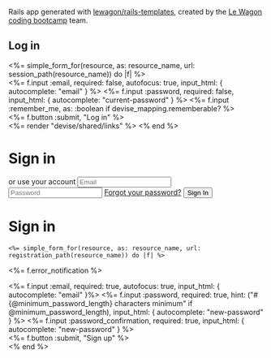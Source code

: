 Rails app generated with [lewagon/rails-templates](https://github.com/lewagon/rails-templates), created by the [Le Wagon coding bootcamp](https://www.lewagon.com) team.

<div class="container card-login">
  <h2>Log in</h2>
  <%= simple_form_for(resource, as: resource_name, url: session_path(resource_name)) do |f| %>
    <div class="form-inputs">
      <%= f.input :email,
                required: false,
                autofocus: true,
                input_html: { autocomplete: "email" } %>
      <%= f.input :password,
                required: false,
                input_html: { autocomplete: "current-password" } %>
      <%= f.input :remember_me, as: :boolean if devise_mapping.rememberable? %>
    </div>
    <div class="form-actions">
      <%= f.button :submit, "Log in" %>
    </div>
    <%= render "devise/shared/links" %>
  <% end %>
</div>

<form action="#">
      <h1>Sign in</h1>
      <div class="social-container">
        <a href="#" class="social"><i class="fab fa-facebook-f"></i></a>
        <a href="#" class="social"><i class="fab fa-google-plus-g"></i></a>
        <a href="#" class="social"><i class="fab fa-linkedin-in"></i></a>
      </div>
      <span>or use your account</span>
      <input type="email" placeholder="Email" />
      <input type="password" placeholder="Password" />
      <a href="#">Forgot your password?</a>
      <button>Sign In</button>
    </form>


 <div class="social-container">
        <h1>Sign in</h1>
        <a href="#" class="social"><i class="fab fa-facebook-f"></i></a>
        <a href="#" class="social"><i class="fab fa-google-plus-g"></i></a>
        <a href="#" class="social"><i class="fab fa-linkedin-in"></i></a>
      </div>

    <%= simple_form_for(resource, as: resource_name, url: registration_path(resource_name)) do |f| %>
  <%= f.error_notification %>

  <div class="form-inputs">
    <%= f.input :email,
                required: true,
                autofocus: true,
                input_html: { autocomplete: "email" }%>
    <%= f.input :password,
                required: true,
                hint: ("#{@minimum_password_length} characters minimum" if @minimum_password_length),
                input_html: { autocomplete: "new-password" } %>
    <%= f.input :password_confirmation,
                required: true,
                input_html: { autocomplete: "new-password" } %>
  </div>

  <div class="form-actions">
    <%= f.button :submit, "Sign up" %>
  </div>
<% end %>
